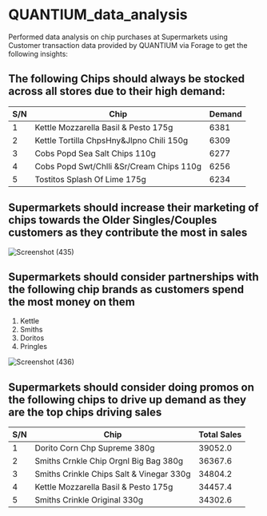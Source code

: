 # QUANTIUM_data_analysis
Performed data analysis on chip purchases at Supermarkets using Customer transaction data provided by QUANTIUM via Forage to get the following insights:

## The following Chips should always be stocked across all stores due to their high demand:

| S/N | Chip | Demand |
|-----|-----|-----------|
| 1 | Kettle Mozzarella   Basil & Pesto 175g | 6381|
|2| Kettle Tortilla ChpsHny&Jlpno Chili 150g| 6309|
|3| Cobs Popd Sea Salt  Chips 110g | 6277|
|4| Cobs Popd Swt/Chlli &Sr/Cream Chips 110g | 6256|
|5| Tostitos Splash Of  Lime 175g | 6234|

## Supermarkets should increase their marketing of chips towards the Older Singles/Couples customers as they contribute the most in sales

![Screenshot (435)](https://user-images.githubusercontent.com/75603128/235922946-d774674c-68d5-4f9e-b908-747bbe99313d.png)

## Supermarkets should consider partnerships with the following chip brands as customers spend the most money on them
1. Kettle
2. Smiths
3. Doritos
4. Pringles

![Screenshot (436)](https://user-images.githubusercontent.com/75603128/235925556-8d1626a5-b6f2-4319-b77f-e45e6c272c63.png)

## Supermarkets should consider doing promos on the following chips to drive up demand as they are the top chips driving sales
| S/N | Chip | Total Sales |
|-----|-----|-----------|
|1|Dorito Corn Chp     Supreme 380g| 39052.0|
|2|Smiths Crnkle Chip  Orgnl Big Bag 380g| 36367.6|
|3|Smiths Crinkle Chips Salt & Vinegar 330g| 34804.2|
|4|Kettle Mozzarella   Basil & Pesto 175g| 34457.4|
|5|Smiths Crinkle      Original 330g| 34302.6
